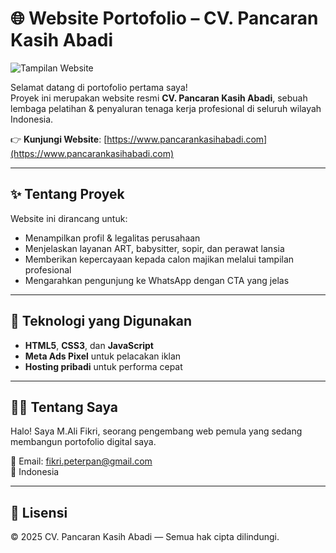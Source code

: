 # 🌐 Website Portofolio – CV. Pancaran Kasih Abadi

![Tampilan Website](https://www.pancarankasihabadi.com/screenshot-homepage.png)

Selamat datang di portofolio pertama saya!  
Proyek ini merupakan website resmi **CV. Pancaran Kasih Abadi**, sebuah lembaga pelatihan & penyaluran tenaga kerja profesional di seluruh wilayah Indonesia.

👉 **Kunjungi Website**: [https://www.pancarankasihabadi.com](https://www.pancarankasihabadi.com)

---

## ✨ Tentang Proyek
Website ini dirancang untuk:
- Menampilkan profil & legalitas perusahaan
- Menjelaskan layanan ART, babysitter, sopir, dan perawat lansia
- Memberikan kepercayaan kepada calon majikan melalui tampilan profesional
- Mengarahkan pengunjung ke WhatsApp dengan CTA yang jelas

---

## 🧰 Teknologi yang Digunakan
- **HTML5**, **CSS3**, dan **JavaScript**  
- **Meta Ads Pixel** untuk pelacakan iklan  
- **Hosting pribadi** untuk performa cepat

---

## 👨‍💻 Tentang Saya
Halo! Saya M.Ali Fikri, seorang pengembang web pemula yang sedang membangun portofolio digital saya.  

📧 Email: fikri.peterpan@gmail.com  
📍 Indonesia

---

## 📝 Lisensi
© 2025 CV. Pancaran Kasih Abadi — Semua hak cipta dilindungi.
